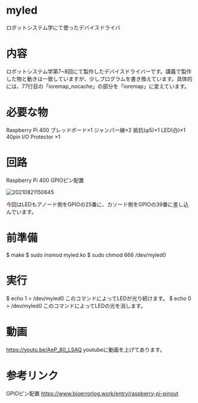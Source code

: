 # myled
ロボットシステム学にて使ったデバイスドライバ

# 内容
ロボットシステム学第7~8回にて製作したデバイスドライバーです。講義で製作した物と動きは一致していますが、少しプログラムを書き換えています。具体的には、77行目の「ioremap_nocache」の部分を「ioremap」に変えています。

# 必要な物
Raspberry Pi 400
ブレッドボード×1
ジャンパー線×2
抵抗(φ5)×1
LED(白)×1
40pin I/O Protector ×1

# 回路
Raspberry Pi 400 GPIOピン配置

![20210821150645](https://user-images.githubusercontent.com/95558214/149341948-528e38e4-29be-4e05-8a4b-0754422b69d0.png)

今回はLEDもアノード側をGPIOの25番に、カソード側をGPIOの39番に差し込んでいます。

# 前準備
$ make
$ sudo insmod myled.ko
$ sudo chmod 666 /dev/myled0

# 実行
$ echo 1 > /dev/myled0
このコマンドによってLEDが光り続けます。
$ echo 0 > /dev/myled0
このコマンドによってLEDの光を消します。

# 動画
https://youtu.be/AeP_80_LSAQ
youtubeに動画を上げてあります。

# 参考リンク
GPIOピン配置
https://www.bioerrorlog.work/entry/raspberry-pi-pinout
